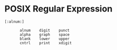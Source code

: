 POSIX Regular Expression
========================

```bash
[:alnum:]
```

           alnum    digit    punct
           alpha    graph    space
           blank    lower    upper
           cntrl    print    xdigit



